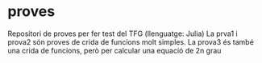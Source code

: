 # proves
Repositori de proves per fer test del TFG (llenguatge: Julia)
La prva1 i prova2 són proves de crida de funcions molt simples. La prova3 és també una crida de funcions, però per calcular una equació de 2n grau
